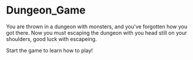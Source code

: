 # Dungeon_Game
You are thrown in a dungeon with monsters, and you've forgotten how you got there. Now you must escaping the dungeon with you head still on your shoulders, good luck with escapeing.


Start the game to learn how to play!
